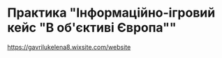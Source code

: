 # Практика "Інформаційно-ігровий кейс "В об'єктиві Європа""
https://gavrilukelena8.wixsite.com/website

